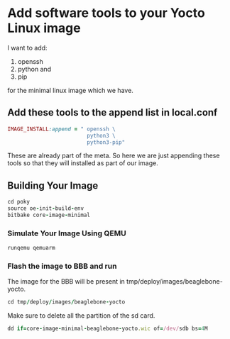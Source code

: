 # Add software tools to your Yocto Linux image

I want to add:

1. openssh
2. python and
3. pip

for the minimal linux image which we have.

## Add these tools to the append list in local.conf

```rb
IMAGE_INSTALL:append = " openssh \
                         python3 \
                         python3-pip"
```

These are already part of the meta. So here we are just appending these tools so that they will installed as part of our image.

## Building Your Image

```rb
cd poky
source oe-init-build-env
bitbake core-image-minimal
```

### Simulate Your Image Using QEMU

```rb
runqemu qemuarm
```

### Flash the image to BBB and run

The image for the BBB will be present in tmp/deploy/images/beaglebone-yocto.

```rb
cd tmp/deploy/images/beaglebone-yocto
```

Make sure to delete all the partition of the sd card.

```rb
dd if=core-image-minimal-beaglebone-yocto.wic of=/dev/sdb bs=4M
```
